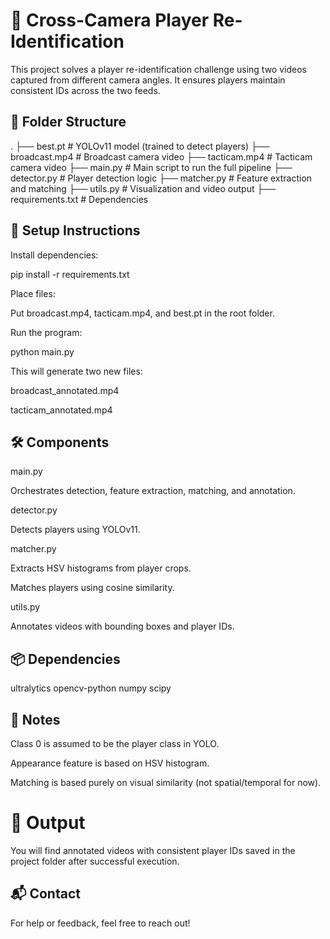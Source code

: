 <h1>🏀 Cross-Camera Player Re-Identification</h1>

This project solves a player re-identification challenge using two videos captured from different camera angles. It ensures players maintain consistent IDs across the two feeds.

<h2>📁 Folder Structure</h2>

.
├── best.pt                # YOLOv11 model (trained to detect players)
├── broadcast.mp4          # Broadcast camera video
├── tacticam.mp4           # Tacticam camera video
├── main.py                # Main script to run the full pipeline
├── detector.py            # Player detection logic
├── matcher.py             # Feature extraction and matching
├── utils.py               # Visualization and video output
├── requirements.txt       # Dependencies

<h2>🧪 Setup Instructions</h2>

Install dependencies:

pip install -r requirements.txt

Place files:

Put broadcast.mp4, tacticam.mp4, and best.pt in the root folder.

Run the program:

python main.py

This will generate two new files:

broadcast_annotated.mp4

tacticam_annotated.mp4

<h2>🛠️ Components</h2>

main.py

Orchestrates detection, feature extraction, matching, and annotation.

detector.py

Detects players using YOLOv11.

matcher.py

Extracts HSV histograms from player crops.

Matches players using cosine similarity.

utils.py

Annotates videos with bounding boxes and player IDs.

<h2>📦 Dependencies</h2>

ultralytics
opencv-python
numpy
scipy

<h2>🧠 Notes</h2>

Class 0 is assumed to be the player class in YOLO.

Appearance feature is based on HSV histogram.

Matching is based purely on visual similarity (not spatial/temporal for now).

<h1>📩 Output</h1>

You will find annotated videos with consistent player IDs saved in the project folder after successful execution.

<h2>📬 Contact</h2>

For help or feedback, feel free to reach out!


